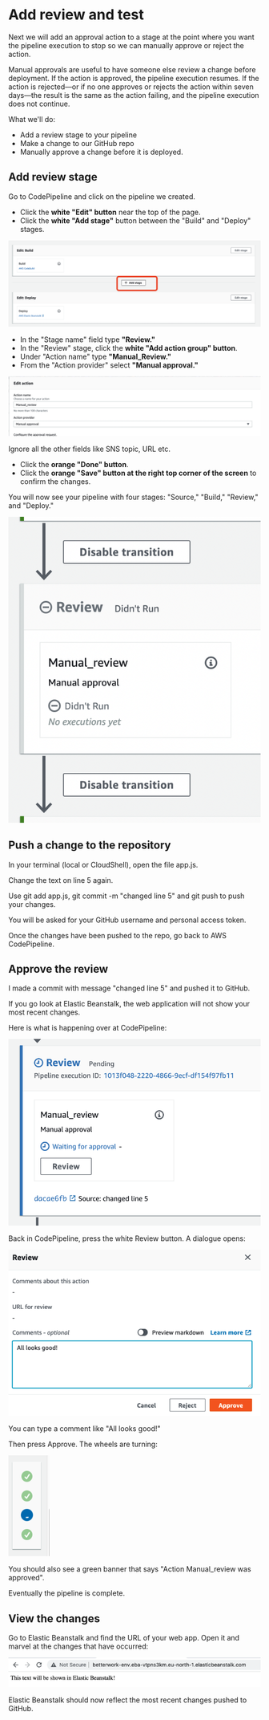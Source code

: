 # Add review and test

Next we will add an approval action to a stage at the point where you want the pipeline execution to stop so we can manually approve or reject the action.&#x20;

Manual approvals are useful to have someone else review a change before deployment. If the action is approved, the pipeline execution resumes. If the action is rejected—or if no one approves or rejects the action within seven days—the result is the same as the action failing, and the pipeline execution does not continue.

What we'll do:

* Add a review stage to your pipeline
* Make a change to our GitHub repo
* Manually approve a change before it is deployed.

## Add review stage

Go to CodePipeline and click on the pipeline we created.&#x20;

* Click the **white "Edit" button** near the top of the page.
* Click the **white "Add stage"** button between the "Build" and "Deploy" stages.

![](<../../../.gitbook/assets/image (337).png>)

* In the "Stage name" field type **"Review."**
* In the "Review" stage, click the **white "Add action group" button**.
* Under "Action name" type **"Manual\_Review."**
* From the "Action provider" select **"Manual approval."**

![](<../../../.gitbook/assets/image (243).png>)

Ignore all the other fields like SNS topic, URL etc.&#x20;

* Click the **orange "Done" button**.
* Click the **orange "Save" button at the right top corner of the screen** to confirm the changes.&#x20;

You will now see your pipeline with four stages: "Source," "Build," "Review," and "Deploy."

![](<../../../.gitbook/assets/image (20).png>)

## Push a change to the repository

In your terminal (local or CloudShell), open the file app.js.&#x20;

Change the text on line 5 again.&#x20;

Use git add app.js, git commit -m "changed line 5" and git push to push your changes.&#x20;

You will be asked for your GitHub username and personal access token.&#x20;

Once the changes have been pushed to the repo, go back to AWS CodePipeline.&#x20;

## Approve the review

I made a commit with message "changed line 5" and pushed it to GitHub.&#x20;

If you go look at Elastic Beanstalk, the web application will not show your most recent changes.&#x20;

Here is what is happening over at CodePipeline:

![waiting for manual approval](<../../../.gitbook/assets/image (412).png>)

Back in CodePipeline, press the white Review button. A dialogue opens:



![Review](<../../../.gitbook/assets/image (28) (1).png>)

You can type a comment like "All looks good!"&#x20;

Then press Approve. The wheels are turning:

![Pipeline moves to the next stage](<../../../.gitbook/assets/image (154) (1).png>)

You should also see a green banner that says "Action Manual\_review was approved".

Eventually the pipeline is complete.&#x20;

## View the changes

Go to Elastic Beanstalk and find the URL of your web app. Open it and marvel at the changes that have occurred:

![](<../../../.gitbook/assets/image (439).png>)

Elastic Beanstalk should now reflect the most recent changes pushed to GitHub.&#x20;
